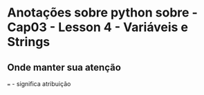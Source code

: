 # Anotações sobre python sobre - Cap03 - Lesson 4 - Variáveis e Strings
## Onde manter sua atenção

`=` - significa atribuição